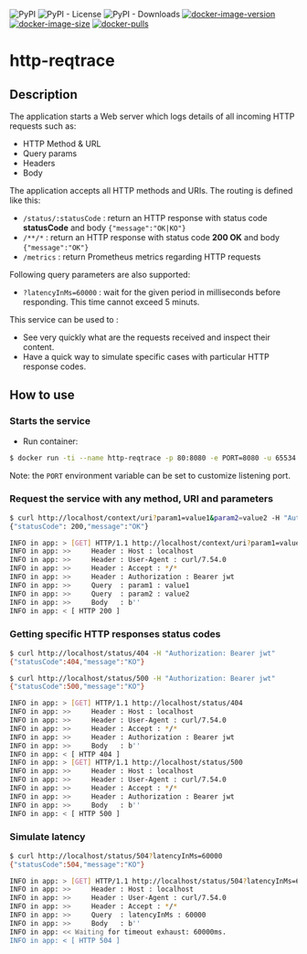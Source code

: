 ![PyPI](https://img.shields.io/pypi/v/http-reqtrace)
![PyPI - License](https://img.shields.io/pypi/l/http-reqtrace)
![PyPI - Downloads](https://img.shields.io/pypi/dm/http-reqtrace)
[![docker-image-version](https://img.shields.io/docker/v/julb/http-reqtrace.svg?sort=semver)](https://hub.docker.com/r/julb/http-reqtrace)
[![docker-image-size](https://img.shields.io/docker/image-size/julb/http-reqtrace.svg?sort=semver)](https://hub.docker.com/r/julb/http-reqtrace)
[![docker-pulls](https://img.shields.io/docker/pulls/julb/http-reqtrace.svg)](https://hub.docker.com/r/julb/http-reqtrace)

# http-reqtrace

## Description

The application starts a Web server which logs details of all incoming HTTP requests such as:

- HTTP Method & URL
- Query params
- Headers
- Body

The application accepts all HTTP methods and URIs.
The routing is defined like this:

- `/status/:statusCode` : return an HTTP response with status code **statusCode** and body `{"message":"OK|KO"}`
- `/**/*` : return an HTTP response with status code **200 OK** and body `{"message":"OK"}`
- `/metrics` : return Prometheus metrics regarding HTTP requests

Following query parameters are also supported:

- `?latencyInMs=60000` : wait for the given period in milliseconds before responding. This time cannot exceed 5 minuts.

This service can be used to :

- See very quickly what are the requests received and inspect their content.
- Have a quick way to simulate specific cases with particular HTTP response codes.

## How to use

### Starts the service

- Run container:

```bash
$ docker run -ti --name http-reqtrace -p 80:8080 -e PORT=8080 -u 65534:65534 julb/http-reqtrace:latest
```

Note: the `PORT` environment variable can be set to customize listening port.

### Request the service with any method, URI and parameters

```bash
$ curl http://localhost/context/uri?param1=value1&param2=value2 -H "Authorization: Bearer jwt"
{"statusCode": 200,"message":"OK"}
```

```bash
INFO in app: > [GET] HTTP/1.1 http://localhost/context/uri?param1=value1&param2=value2
INFO in app: >>     Header : Host : localhost
INFO in app: >>     Header : User-Agent : curl/7.54.0
INFO in app: >>     Header : Accept : */*
INFO in app: >>     Header : Authorization : Bearer jwt
INFO in app: >>     Query  : param1 : value1
INFO in app: >>     Query  : param2 : value2
INFO in app: >>     Body   : b''
INFO in app: < [ HTTP 200 ]
```

### Getting specific HTTP responses status codes

```bash
$ curl http://localhost/status/404 -H "Authorization: Bearer jwt"
{"statusCode":404,"message":"KO"}

$ curl http://localhost/status/500 -H "Authorization: Bearer jwt"
{"statusCode":500,"message":"KO"}
```

```bash
INFO in app: > [GET] HTTP/1.1 http://localhost/status/404
INFO in app: >>     Header : Host : localhost
INFO in app: >>     Header : User-Agent : curl/7.54.0
INFO in app: >>     Header : Accept : */*
INFO in app: >>     Header : Authorization : Bearer jwt
INFO in app: >>     Body   : b''
INFO in app: < [ HTTP 404 ]
INFO in app: > [GET] HTTP/1.1 http://localhost/status/500
INFO in app: >>     Header : Host : localhost
INFO in app: >>     Header : User-Agent : curl/7.54.0
INFO in app: >>     Header : Accept : */*
INFO in app: >>     Header : Authorization : Bearer jwt
INFO in app: >>     Body   : b''
INFO in app: < [ HTTP 500 ]
```

### Simulate latency

```bash
$ curl http://localhost/status/504?latencyInMs=60000
{"statusCode":504,"message":"KO"}
```

```bash
INFO in app: > [GET] HTTP/1.1 http://localhost/status/504?latencyInMs=60000
INFO in app: >>     Header : Host : localhost
INFO in app: >>     Header : User-Agent : curl/7.54.0
INFO in app: >>     Header : Accept : */*
INFO in app: >>     Query  : latencyInMs : 60000
INFO in app: >>     Body   : b''
INFO in app: << Waiting for timeout exhaust: 60000ms.
INFO in app: < [ HTTP 504 ]
```

